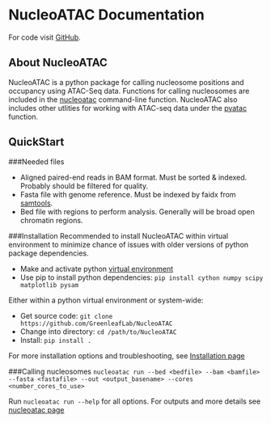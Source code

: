 # NucleoATAC Documentation

For code visit [GitHub](https://github.com/GreenleafLab/NucleoATAC).

## About NucleoATAC

NucleoATAC is a python package for calling nucleosome positions and occupancy using ATAC-Seq data.  Functions for calling nucleosomes are included in the [nucleoatac](nucleoatac.md) command-line function.  NucleoATAC also includes other utlities for working with ATAC-seq data under the [pyatac](pyatac.md) function. 

## QuickStart

###Needed files
* Aligned paired-end reads in BAM format.  Must be sorted & indexed.  Probably should be filtered for quality.
* Fasta file with genome reference.  Must be indexed by faidx from [samtools](http://www.htslib.org/).
* Bed file with regions to perform analysis.  Generally will be broad open chromatin regions.

###Installation
Recommended to install NucleoATAC within virtual environment to minimize chance of issues with older versions of python package dependencies.

* Make and activate python [virtual environment](https://virtualenv.pypa.io/en/latest/)
* Use pip to install python dependencies: `pip install cython numpy scipy matplotlib pysam`

Either within a python virtual environment or system-wide:

* Get source code:  `git clone https://github.com/GreenleafLab/NucleoATAC`
* Change into directory: `cd /path/to/NucleoATAC`
* Install:  `pip install .`

For more installation options and troubleshooting, see [Installation page](installation.md)

###Calling nucleosomes
`nucleoatac run --bed <bedfile> --bam <bamfile> --fasta <fastafile> --out <output_basename> --cores <number_cores_to_use>`

Run `nucleoatac run --help` for all options.  For outputs and more details see [nucleoatac page](nucleoatac.md)



